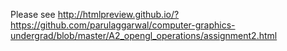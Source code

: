 Please see http://htmlpreview.github.io/?https://github.com/parulaggarwal/computer-graphics-undergrad/blob/master/A2_opengl_operations/assignment2.html